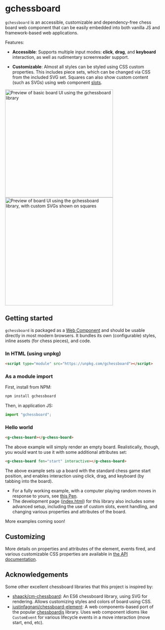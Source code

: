 # gchessboard

`gchessboard` is an accessible, customizable and dependency-free chess board web component that can be easily embedded into both vanilla JS and framework-based web applications.

Features:

- **Accessible**: Supports multiple input modes: **click**, **drag**, and **keyboard** interaction, as well as rudimentary screenreader support.

- **Customizable**: Almost all styles can be styled using CSS custom properties. This includes piece sets, which can be changed via CSS from the included SVG set. Squares can also show custom content (such as SVGs) using web component [slots](https://developer.mozilla.org/en-US/docs/Web/HTML/Element/slot).

<img src="https://raw.githubusercontent.com/mganjoo/gchessboard/main/screenshots/example-basic.png" alt="Preview of basic board UI using the gchessboard library" width="350" />
<img src="https://raw.githubusercontent.com/mganjoo/gchessboard/main/screenshots/example-svg.png" alt="Preview of board UI using the gchessboard library, with custom SVGs shown on squares" width="350" />

## Getting started

`gchessboard` is packaged as a [Web Component](https://developer.mozilla.org/en-US/docs/Web/Web_Components) and should be usable directly in most modern browsers. It bundles its own (configurable) styles, inline assets (for chess pieces), and code.

### In HTML (using unpkg)

```html
<script type="module" src="https://unpkg.com/gchessboard"></script>
```

### As a module import

First, install from NPM:

```sh
npm install gchessboard
```

Then, in application JS:

```js
import "gchessboard";
```

### Hello world

```html
<g-chess-board></g-chess-board>
```

The above example will simply render an empty board. Realistically, though, you would want to use it with some additional attributes set:

```html
<g-chess-board fen="start" interactive></g-chess-board>
```

The above example sets up a board with the standard chess game start position, and enables interaction
using click, drag, and keyboard (by tabbing into the board).

- For a fully working example, with a computer playing random moves in response to yours, see [this Pen](https://codepen.io/mganjoo/full/PoObVbx).
- The development page ([index.html](index.html)) for this library
  also includes some advanced setup, including the use of custom slots, event handling, and changing
  various properties and attributes of the board.

More examples coming soon!

## Customizing

More details on properties and attributes of the element, events fired, and various customizable CSS properties are available in [the API documentation](https://github.com/mganjoo/gchessboard/blob/main/docs/src/api.md).

## Acknowledgements

Some other excellent chessboard libraries that this project is inspired by:

- [shaack/cm-chessboard](https://github.com/shaack/cm-chessboard): An ES6 chessboard library, using SVG for rendering. Allows customizing styles and colors of board using CSS.
- [justinfagnani/chessboard-element](https://github.com/justinfagnani/chessboard-element): A web components-based port of the popular [chessboardjs](https://github.com/oakmac/chessboardjs/) library. Uses web component idioms like `CustomEvent` for various lifecycle events in a move interaction (move start, end, etc).
